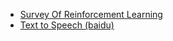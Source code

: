 

* [Survey Of Reinforcement Learning](https://arxiv.org/abs/1701.07274)
* [Text to Speech (baidu)](http://research.baidu.com/deep-voice-production-quality-text-speech-system-constructed-entirely-deep-neural-networks/)
